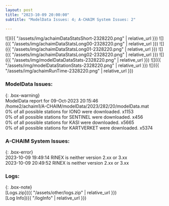 ```yaml
---
layout: post
title: "2023-10-09 20:00:00"
subtitle: "ModelData Issues: 4; A-CHAIM System Issues: 2"

---
```


![]({{ "/assets/img/achaimDataStatsShort-2328220.png" | relative_url }})
![]({{ "/assets/img/achaimDataStatsLong00-2328220.png" | relative_url }})
![]({{ "/assets/img/achaimDataStatsLong01-2328220.png" | relative_url }})
![]({{ "/assets/img/achaimDataStatsLong02-2328220.png" | relative_url }})
![]({{ "/assets/img/modelDataDataStats-2328220.png" | relative_url }})
![]({{ "/assets/img/modelDataStationStats-2328220.png" | relative_url }})
![]({{ "/assets/img/achaimRunTime-2328220.png" | relative_url }})


### ModelData Issues:  
  
{: .box-warning}  
 ModelData report for 09-Oct-2023 20:15:46   
 /home2/achaim1/A-CHAIM/modelData/2023/282/20/modelData.mat   
 0% of all possible stations for IONO were downloaded. x1153   
 0% of all possible stations for SENTINEL were downloaded. x456   
 0% of all possible stations for KASI were downloaded. x5665   
 0% of all possible stations for KARTVERKET were downloaded. x5374   
  
### A-CHAIM System Issues:  
  
{: .box-error}  
2023-10-09 19:49:14 RINEX is neither version 2.xx or 3.xx  
2023-10-09 20:49:52 RINEX is neither version 2.xx or 3.xx  

### Logs:  
  
{: .box-note}  
[Logs.zip]({{ "/assets/other/logs.zip" | relative_url }})  
[Log Info]({{ "/logInfo" | relative_url }})  
